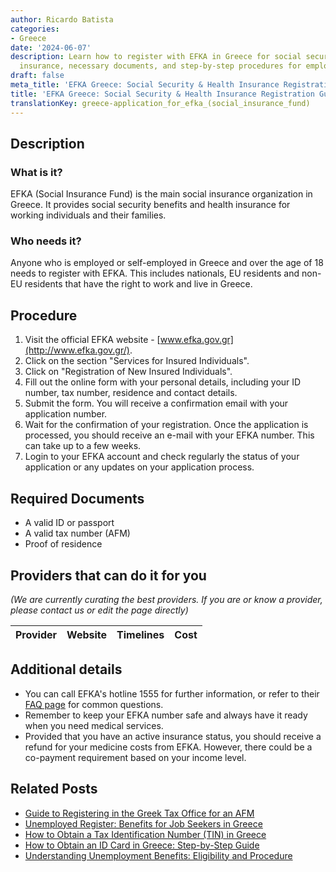 ```yaml
---
author: Ricardo Batista
categories:
- Greece
date: '2024-06-07'
description: Learn how to register with EFKA in Greece for social security and health
  insurance, necessary documents, and step-by-step procedures for employed individuals.
draft: false
meta_title: 'EFKA Greece: Social Security & Health Insurance Registration Guide'
title: 'EFKA Greece: Social Security & Health Insurance Registration Guide'
translationKey: greece-application_for_efka_(social_insurance_fund)
---
```


## Description
### What is it?
EFKA (Social Insurance Fund) is the main social insurance organization in Greece. It provides social security benefits and health insurance for working individuals and their families.

### Who needs it?
Anyone who is employed or self-employed in Greece and over the age of 18 needs to register with EFKA. This includes nationals, EU residents and non-EU residents that have the right to work and live in Greece.

## Procedure
1. Visit the official EFKA website - [www.efka.gov.gr](http://www.efka.gov.gr/).
2. Click on the section "Services for Insured Individuals".
3. Click on "Registration of New Insured Individuals".
4. Fill out the online form with your personal details, including your ID number, tax number, residence and contact details.
5. Submit the form. You will receive a confirmation email with your application number.
6. Wait for the confirmation of your registration. Once the application is processed, you should receive an e-mail with your EFKA number. This can take up to a few weeks.
7. Login to your EFKA account and check regularly the status of your application or any updates on your application process.

## Required Documents
- A valid ID or passport
- A valid tax number (AFM)
- Proof of residence

## Providers that can do it for you

_(We are currently curating the best providers. If you are or know a provider, please contact us or edit the page directly)_

| Provider        |     Website     |     Timelines    |       Cost      |
| --------------- | --------------- |  :-------------: | :-------------: |

## Additional details
- You can call EFKA's hotline 1555 for further information, or refer to their [FAQ page](http://www.efka.gov.gr/faq) for common questions.
- Remember to keep your EFKA number safe and always have it ready when you need medical services.
- Provided that you have an active insurance status, you should receive a refund for your medicine costs from EFKA. However, there could be a co-payment requirement based on your income level.


## Related Posts

- [Guide to Registering in the Greek Tax Office for an AFM](https://tramitit.com/guides/greece/application_for_registration_in_the_tax_office/)
- [Unemployed Register: Benefits for Job Seekers in Greece](https://tramitit.com/guides/greece/registration_in_the_unemployed_register/)
- [How to Obtain a Tax Identification Number (TIN) in Greece](https://tramitit.com/guides/greece/application_for_tax_identification_number_(tin)/)
- [How to Obtain an ID Card in Greece: Step-by-Step Guide](https://tramitit.com/guides/greece/application_for_id_issuance/)
- [Understanding Unemployment Benefits: Eligibility and Procedure](https://tramitit.com/guides/greece/application_for_unemployment_benefit/)